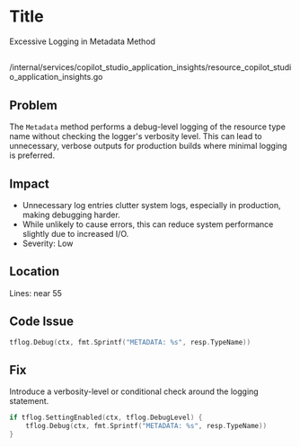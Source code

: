 # Title
Excessive Logging in Metadata Method

##

/internal/services/copilot_studio_application_insights/resource_copilot_studio_application_insights.go

## Problem

The `Metadata` method performs a debug-level logging of the resource type name without checking the logger's verbosity level. This can lead to unnecessary, verbose outputs for production builds where minimal logging is preferred.

## Impact

- Unnecessary log entries clutter system logs, especially in production, making debugging harder.
- While unlikely to cause errors, this can reduce system performance slightly due to increased I/O.
- Severity: Low

## Location

Lines: near 55

## Code Issue

```go
tflog.Debug(ctx, fmt.Sprintf("METADATA: %s", resp.TypeName))
```

## Fix

Introduce a verbosity-level or conditional check around the logging statement.

```go
if tflog.SettingEnabled(ctx, tflog.DebugLevel) {
    tflog.Debug(ctx, fmt.Sprintf("METADATA: %s", resp.TypeName))
}
```
